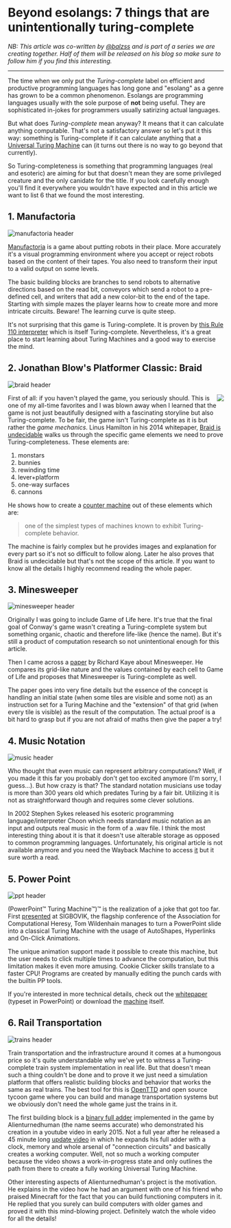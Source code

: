 # Beyond esolangs: 7 things that are unintentionally turing-complete

*NB: This article was co-written by [@balzss](https://steemit.com/@balzss) and is part of a series we are creating together. Half of them will be released on his blog so make sure to follow him if you find this interesting.*

---

The time when we only put the *Turing-complete* label on efficient and productive programming languages has long gone and "esolang" as a genre has grown to be a common phenomenon. Esolangs are programming languages usually with the sole purpose of **not** being useful. They are sophisticated in-jokes for programmers usually satirizing actual languages.

But what does *Turing-complete* mean anyway? It means that it can calculate anything computable. That's not a satisfactory answer so let's put it this way: something is Turing-complete if it can calculate anything that a [Universal Turing Machine](https://www.wikiwand.com/en/Universal_Turing_machine) can (it turns out there is no way to go beyond that currently).

So Turing-completeness is something that programming languages (real and esoteric) are aiming for but that doesn't mean they are some privileged creature and the only canidate for the title. If you look carefully enough you'll find it everywhere you wouldn't have expected and in this article we want to list 6 that we found the most interesting.

## 1. Manufactoria
![manufactoria header](/7-turing-complete/manu.png)

[Manufactoria](http://pleasingfungus.com/Manufactoria/) is a game about putting robots in their place. More accurately it's a visual programming environment where you accept or reject robots based on the content of their tapes. You also need to transform their input to a valid output on some levels.

The basic building blocks are branches to send robots to alternative directions based on the read bit, conveyors which send a robot to a pre-defined cell, and writers that add a new color-bit to the end of the tape. Starting with simple mazes the player learns how to create more and more intricate circuits. Beware! The learning curve is quite steep.

It's not surprising that this game is Turing-complete. It is proven by [this Rule 110 interpreter](http://pleasingfungus.com/?lvl=32&code=y12:2f3;r14:11f1;b11:10f2;c12:10f2;c13:10f2;p14:10f2;b15:10f2;b10:9f0;p11:9f4;c12:9f0;c13:9f1;b14:9f0;b11:8f1;c12:8f3;i13:8f0;c14:8f0;i12:7f5;c13:7f1;b14:7f3;b11:6f2;c12:6f3;c13:6f2;p14:6f2;r15:6f2;r10:5f0;p11:5f4;c12:5f0;c13:5f0;r14:5f0;r11:4f3;c12:4f3;c12:3f3;c16:10f1;c16:9f1;c16:8f1;c16:7f1;c16:6f1;c16:5f1;c16:4f1;c16:3f1;c15:2f0;c14:2f0;c16:2f0;c9:9f1;c9:8f1;c9:7f1;c9:6f1;c9:5f1;c9:4f1;c9:3f1;c9:2f2;c10:2f2;q13:2f5;q11:2f1;c11:7f2;&ctm=Rule_110;Turing_complete!;b:x;13;3;1;) which is itself Turing-complete. Nevertheless, it's a great place to start learning about Turing Machines and a good way to exercise the mind.

## 2. Jonathan Blow's Platformer Classic: Braid
![braid header](/7-turing-complete/braid.png)

<img align="right" src="/7-turing-complete/braid_info.png">First of all: if you haven't played the game, you seriously should. This is one of my all-time favorites and I was blown away when I learned that the game is not just beautifully designed with a fascinating storyline but also Turing-complete. To be fair, the game isn't Turing-complete as it is but rather the *game mechanics*. Linus Hamilton in his 2014 whitepaper, [Braid is undecidable](https://arxiv.org/pdf/1412.0784.pdf) walks us through the specific game elements we need to prove Turing-completeness. These elements are:

1. monstars
2. bunnies
3. rewinding time
4. lever+platform
5. one-way surfaces
6. cannons

He shows how to create a [counter machine](https://www.wikiwand.com/en/Counter_machine) out of these elements which are:
> one of the simplest types of machines known to exhibit Turing-complete behavior.

The machine is fairly complex but he provides images and explanation for every part so it's not so difficult to follow along. Later he also proves that Braid is undecidable but that's not the scope of this article. If you want to know all the details I highly recommend reading the whole paper.

## 3. Minesweeper
![minesweeper header](/7-turing-complete/mine.jpg)

Originally I was going to include Game of Life here. It's true that the final goal of Conway's game wasn't creating a Turing-complete system but something organic, chaotic and therefore life-like (hence the name). But it's still a product of computation research so not unintentional enough for this article.

Then I came across a [paper](http://web.mat.bham.ac.uk/R.W.Kaye/minesw/infmsw.pdf) by Richard Kaye about Minesweeper. He compares its grid-like nature and the values contained by each cell to Game of Life and proposes that Minesweeper is Turing-complete as well.

The paper goes into very fine details but the essence of the concept is handling an initial state (when some tiles are visible and some not) as an instruction set for a Turing Machine and the "extension" of that grid (when every tile is visible) as the result of the computation. The actual proof is a bit hard to grasp but if you are not afraid of maths then give the paper a try!

## 4. Music Notation
![music header](/7-turing-complete/muzek.png)

Who thought that even music can represent arbitrary computations? Well, if you made it this far you probably don't get too excited anymore (I'm sorry, I guess...). But how crazy is that? The standard notation musicians use today is more than 300 years old which predates Turing by a fair bit. Utilizing it is not as straightforward though and requires some clever solutions.
 
In 2002 Stephen Sykes released his esoteric programming language/interpreter Choon which needs standard music notation as an input and outputs real music in the form of a .wav file. I think the most interesting thing about it is that it doesn't use alterable storage as opposed to common programming languages. Unfortunately, his original article is not available anymore and you need the Wayback Machine to access [it](https://web.archive.org/web/20160316172205/http://www.stephensykes.com/choon/choon.html) but it sure worth a read.

## 5. Power Point
![ppt header](/7-turing-complete/pptm.png)

(PowerPoint™ Turing Machine™)™ is the realization of a joke that got too far. First [presented](https://www.youtube.com/watch?v=uNjxe8ShM-8) at SIGBOVIK, the flagship conference of the Association for Computational Heresy, Tom Wildenhain manages to turn a PowerPoint slide into a classical Turing Machine with the usage of AutoShapes, Hyperlinks and On-Click Animations. 

The unique animation support made it possible to create this machine, but the user needs to click multiple times to advance the computation, but this limitation makes it even more amusing. Cookie Clicker skills translate to a faster CPU! Programs are created by manually editing the punch cards with the builtin PP tools.

If you're interested in more technical details, check out the [whitepaper](http://www.andrew.cmu.edu/user/twildenh/PowerPointTM/Paper.pdf) (typeset in PowerPoint) or download the [machine](http://tomwildenhain.com/PowerPointTM/PowerPointTM.pptx) itself.

## 6. Rail Transportation
![trains header](/7-turing-complete/openttd.png)

Train transportation and the infrastructure around it comes at a humongous price so it's quite understandable why we've yet to witness a Turing-complete train system implementation in real life. But that doesn't mean such a thing couldn't be done and to prove it we just need a simulation platform that offers realistic building blocks and behavior that works the same as real trains. The best tool for this is [OpenTTD](https://www.openttd.org) and open source tycoon game where you can build and manage transportation systems but we obviously don't need the whole game just the trains in it.

The first building block is a [binary full adder](https://www.wikiwand.com/en/Adder_(electronics)#/Full_adder) implemented in the game by Alienturnedhuman (the name seems accurate) who demonstrated his creation in a youtube video in early 2015. Not a full year after he released a 45 minute long [update video](https://www.youtube.com/watch?v=YyEzm1ghAsU) in which he expands his full adder with a clock, memory and whole arsenal of "connection circuits" and basically creates a working computer. Well, not so much a working computer because the video shows a work-in-progress state and only outlines the path from there to create a fully working Universal Turing Machine.

Other interesting aspects of Alienturnedhuman's project is the motivation. He explains in the video how he had an argument with one of his friend who praised Minecraft for the fact that you can build functioning computers in it. He replied that you surely can build computers with older games and proved it with this mind-blowing project. Definitely watch the whole video for all the details!
